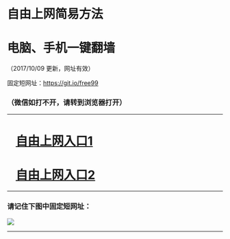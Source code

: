 ﻿# 自由上网简易方法

# 电脑、手机一键翻墙

（2017/10/09 更新，网址有效）

固定短网址：https://git.io/free99

### （微信如打不开，请转到浏览器打开）


***





# &nbsp;&nbsp; <a href="http://ft1438031247.fwq-tz-1001.info/fwqtz01.html?t=10090011010 " target="_blank">自由上网入口1</a>
# &nbsp;&nbsp; <a href="http://ft111406916.fwq-tz-1002.info/fwqtz02.html?t=100900113745 " target="_blank">自由上网入口2</a>
***

### 请记住下图中固定短网址：

<img src="https://s3-us-west-2.amazonaws.com/fwq-1001/yjfq-20170905okok.png" /> 


***

